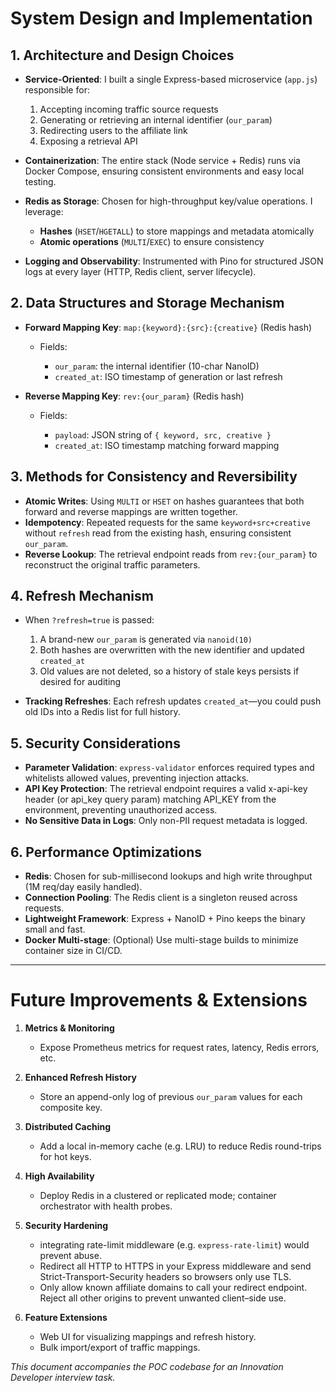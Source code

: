 # System Design and Implementation

## 1. Architecture and Design Choices

- **Service-Oriented**: I built a single Express-based microservice (`app.js`) responsible for:

  1. Accepting incoming traffic source requests
  2. Generating or retrieving an internal identifier (`our_param`)
  3. Redirecting users to the affiliate link
  4. Exposing a retrieval API

- **Containerization**: The entire stack (Node service + Redis) runs via Docker Compose, ensuring consistent environments and easy local testing.
- **Redis as Storage**: Chosen for high-throughput key/value operations. I leverage:

  - **Hashes** (`HSET`/`HGETALL`) to store mappings and metadata atomically
  - **Atomic operations** (`MULTI`/`EXEC`) to ensure consistency

- **Logging and Observability**: Instrumented with Pino for structured JSON logs at every layer (HTTP, Redis client, server lifecycle).

## 2. Data Structures and Storage Mechanism

- **Forward Mapping Key**: `map:{keyword}:{src}:{creative}` (Redis hash)

  - Fields:

    - `our_param`: the internal identifier (10-char NanoID)
    - `created_at`: ISO timestamp of generation or last refresh

- **Reverse Mapping Key**: `rev:{our_param}` (Redis hash)

  - Fields:

    - `payload`: JSON string of `{ keyword, src, creative }`
    - `created_at`: ISO timestamp matching forward mapping

## 3. Methods for Consistency and Reversibility

- **Atomic Writes**: Using `MULTI` or `HSET` on hashes guarantees that both forward and reverse mappings are written together.
- **Idempotency**: Repeated requests for the same `keyword+src+creative` without `refresh` read from the existing hash, ensuring consistent `our_param`.
- **Reverse Lookup**: The retrieval endpoint reads from `rev:{our_param}` to reconstruct the original traffic parameters.

## 4. Refresh Mechanism

- When `?refresh=true` is passed:

  1. A brand-new `our_param` is generated via `nanoid(10)`
  2. Both hashes are overwritten with the new identifier and updated `created_at`
  3. Old values are not deleted, so a history of stale keys persists if desired for auditing

- **Tracking Refreshes**: Each refresh updates `created_at`—you could push old IDs into a Redis list for full history.

## 5. Security Considerations

- **Parameter Validation**: `express-validator` enforces required types and whitelists allowed values, preventing injection attacks.
- **API Key Protection**: The retrieval endpoint requires a valid x-api-key header (or api_key query param) matching API_KEY from the environment, preventing unauthorized access.
- **No Sensitive Data in Logs**: Only non-PII request metadata is logged.

## 6. Performance Optimizations

- **Redis**: Chosen for sub-millisecond lookups and high write throughput (1M req/day easily handled).
- **Connection Pooling**: The Redis client is a singleton reused across requests.
- **Lightweight Framework**: Express + NanoID + Pino keeps the binary small and fast.
- **Docker Multi-stage**: (Optional) Use multi-stage builds to minimize container size in CI/CD.

---

# Future Improvements & Extensions

1. **Metrics & Monitoring**

   - Expose Prometheus metrics for request rates, latency, Redis errors, etc.

2. **Enhanced Refresh History**

   - Store an append-only log of previous `our_param` values for each composite key.

3. **Distributed Caching**

   - Add a local in-memory cache (e.g. LRU) to reduce Redis round-trips for hot keys.

4. **High Availability**

   - Deploy Redis in a clustered or replicated mode; container orchestrator with health probes.

5. **Security Hardening**

   - integrating rate-limit middleware (e.g. `express-rate-limit`) would prevent abuse.
   - Redirect all HTTP to HTTPS in your Express middleware and send Strict-Transport-Security headers so browsers only use TLS.
   - Only allow known affiliate domains to call your redirect endpoint. Reject all other origins to prevent unwanted client–side use.

6. **Feature Extensions**

   - Web UI for visualizing mappings and refresh history.
   - Bulk import/export of traffic mappings.

_This document accompanies the POC codebase for an Innovation Developer interview task._
